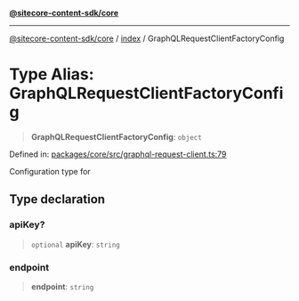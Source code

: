 [**@sitecore-content-sdk/core**](../../README.md)

***

[@sitecore-content-sdk/core](../../README.md) / [index](../README.md) / GraphQLRequestClientFactoryConfig

# Type Alias: GraphQLRequestClientFactoryConfig

> **GraphQLRequestClientFactoryConfig**: `object`

Defined in: [packages/core/src/graphql-request-client.ts:79](https://github.com/Sitecore/xmc-jss-dev/blob/2e6668e53da88ec1fae89d8114202dfa302a9374/packages/core/src/graphql-request-client.ts#L79)

Configuration type for

## Type declaration

### apiKey?

> `optional` **apiKey**: `string`

### endpoint

> **endpoint**: `string`
